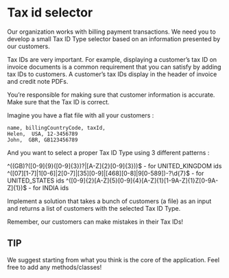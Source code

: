 # Tax id selector
Our organization works with billing payment transactions. 
We need you to develop a small Tax ID Type selector based on an information presented by our customers.

Tax IDs are very important. For example, displaying a customer’s tax ID on invoice documents 
is a common requirement that you can satisfy by adding tax IDs to customers.
A customer’s tax IDs display in the header of invoice and credit note PDFs.

You’re responsible for making sure that customer information is accurate. Make sure that the Tax ID is correct.

Imagine you have a flat file with all your customers :

```
name, billingCountryCode, taxId,
Helen,  USA, 12-3456789
John,  GBR, GB123456789
```

And you want to select a proper Tax ID Type using 3 different patterns :

^((GB)?([0-9]{9}([0-9]{3})?|[A-Z]{2}[0-9]{3}))$  - for UNITED_KINGDOM  ids
^([07][1-7]|1[0-6]|2[0-7]|[35][0-9]|[468][0-8]|9[0-589])-?\\d{7}$ - for UNITED_STATES  ids
^([0-9]{2}[A-Z]{5}[0-9]{4}[A-Z]{1}[1-9A-Z]{1}Z[0-9A-Z]{1})$ - for INDIA ids


Implement a solution that takes a bunch of customers (a file) as an input 
and returns a list of customers with the selected Tax ID Type.

Remember, our customers can make mistakes in their Tax IDs!

## TIP
We suggest starting from what you think is the core of the application.
Feel free to add any methods/classes!
